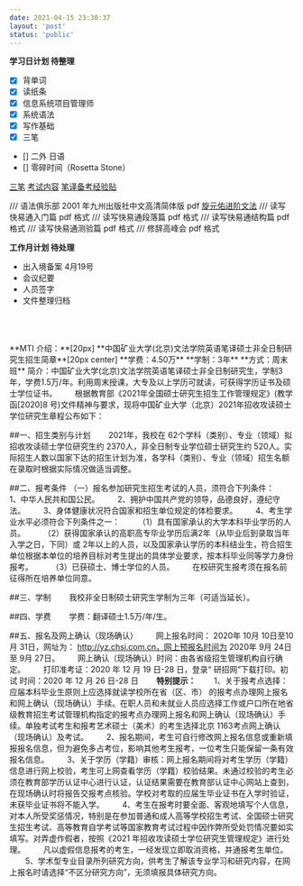 ```yaml
---
date: 2021-04-15 23:30:37
layout: 'post'
status: 'public'
---
```

**学习日计划 待整理**
- [x] 背单词
- [x] 读纸条
- [x] 信息系统项目管理师
- [x] 系统语法
- [x] 写作基础
- [x] 三笔
- [] 二外 日语
- [] 零碎时间（Rosetta Stone）

[三笔](https://www.douban.com/note/756278379/)
[考试内容](https://www.hjenglish.com/new/p1326538/)
[笔译备考经验贴](http://www.catticenter.com/tgmj/1498)

/// 语法俱乐部 2001 年九州出版社中文高清简体版 pdf
[旋元佑进阶文法](http://grammar.codeyu.com/)
/// 读写快易通入门篇 pdf 格式
/// 读写快易通段落篇 pdf 格式
/// 读写快易通结构篇 pdf 格式
/// 读写快易通测验篇 pdf 格式
/// 修辞高峰会 pdf 格式

**工作月计划 待处理**
- 出入境备案 4月19号
- 会议纪要
- 人员签字
- 文件整理归档

</br>
</br>
</br>
**MTI 介绍：**[20px]
**中国矿业大学(北京)文法学院英语笔译硕士非全日制研究生招生简章**[20px center]
**学费：4.50万**
**学制：3年**
**方式：周末班**
简介：中国矿业大学(北京)文法学院英语笔译硕士非全日制研究生，学制3年，学费1.5万/年。利用周末授课，大专及以上学历可就读，可获得学历证书及硕士学位证书。
&emsp;&emsp;根据教育部《2021年全国硕士研究生招生工作管理规定》(教学函[2020]8 号)文件精神与要求，现将中国矿业大学（北京）2021年招收攻读硕士学位研究生章程公布如下：

##一、招生类别与计划
&emsp;&emsp;2021年，我校在 62个学科（类别）、专业（领域）拟招收攻读硕士学位研究生约 2370人，非全日制专业学位硕士研究生约 520人。实际招生人数以国家下达的招生计划为准，各学科（类别）、专业（领域）招生名额在录取时根据实际情况做适当调整。

##二、报考条件
（一）报名参加研究生招生考试的人员，须符合下列条件：
&emsp;&emsp;1、中华人民共和国公民。
&emsp;&emsp;2、拥护中国共产党的领导，品德良好，遵纪守法。
&emsp;&emsp;3、身体健康状况符合国家和招生单位规定的体检要求。
&emsp;&emsp;4、考生学业水平必须符合下列条件之一：
&emsp;&emsp;（1）具有国家承认的大学本科毕业学历的人员。
&emsp;&emsp;（2）获得国家承认的高职高专毕业学历后满2年（从毕业后到录取当年入学之日，下同）或 2年以上的人员，以及国家承认学历的本科结业生，符合招生单位根据本单位的培养目标对考生提出的具体学业要求，按本科毕业同等学力身份报考。
&emsp;&emsp;（3）已获硕士、博士学位的人员。
&emsp;&emsp;在校研究生报考须在报名前征得所在培养单位同意。

##三、学制
&emsp;&emsp;我校非全日制硕士研究生学制为三年（可适当延长）。

##四、学费
&emsp;&emsp;学费：翻译硕士1.5万/年/生。

##五、报名及网上确认（现场确认）
&emsp;&emsp;网上报名时间： 2020年 10月 10日至10月 31日，网址为： http://yz.chsi.com.cn，网上预报名时间为 2020年 9月 24日至 9月 27日。
&emsp;&emsp;网上确认（现场确认）时间：由各省级招生管理机构自行确定。
&emsp;&emsp;打印准考证：2020 年 12 月 19 日-28 日，登录“ 研招网”下载打印。初 试 时间：2020 年 12 月 26 日-28 日
&emsp;&emsp;**特别提示：**
&emsp;&emsp;1、关于报考点选择：应届本科毕业生原则上应选择就读学校所在省（区、市） 的报考点办理网上报名和网上确认（现场确认）手续。在职人员和未就业人员应选择工作或户口所在地省级教育招生考试管理机构指定的报考点办理网上报名和网上确认（现场确认）手续。单独考试考生和报考艺术硕士（美术）的考生选择北京 1163考点网上确认（现场确认）及考试。
&emsp;&emsp;2、报名期间，考生可自行修改网上报名信息或重新填报报名信息，但为避免多占考位，影响其他考生报考，一位考生只能保留一条有效报名信息。
&emsp;&emsp;3、关于学历（学籍）审核：网上报名期间将对考生学历（学籍）信息进行网上校验，考生可上网查看学历（学籍）校验结果。未通过校验的考生必须在教育部学历认证中心进行认证，认证结果需要在教育部认证中心网站上查到，在现场确认时将报告交报考点核验。学校对考取的应届生毕业证书在入学时验证，未获毕业证书将不能入学。
&emsp;&emsp;4、考生在报考时要全面、客观地填写个人信息，对本人所受奖惩情况，特别是在参加普通和成人高等学校招生考试、全国硕士研究生招生考试、高等教育自学考试等国家教育考试过程中因作弊所受处罚情况要如实填写。对弄虚作假者，按照《2021 年招收攻读硕士学位研究生管理规定》进行处理。
&emsp;&emsp;凡以虚假信息报考的考生，一经发现立即取消资格，并通报考生单位。
&emsp;&emsp;5、学术型专业目录所列研究方向，供考生了解该专业学习和研究内容，在网上报名时请选择“不区分研究方向”，无须填报具体研究方向。